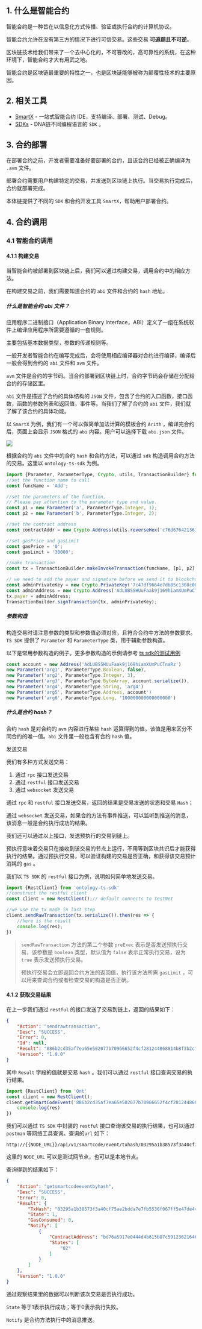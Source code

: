 

## 1. 什么是智能合约

智能合约是一种旨在以信息化方式传播、验证或执行合约的计算机协议。

智能合约允许在没有第三方的情况下进行可信交易。这些交易 **可追踪且不可逆**。

区块链技术给我们带来了一个去中心化的，不可篡改的，高可靠性的系统，在这种环境下，智能合约才大有用武之地。

智能合约是区块链最重要的特性之一，也是区块链能够被称为颠覆性技术的主要原因。

## 2. 相关工具

* [SmartX](https://smartx.dnaproject.org/#/) - 一站式智能合约 IDE，支持编译、部署、测试、Debug。
* [SDKs](https://dev-docs.dnaproject.org/#/docs-cn/SDKs/00-overview) - DNA链不同编程语言的 ```SDK``` 。

## 3. 合约部署

在部署合约之前，开发者需要准备好要部署的合约，且该合约已经被正确编译为 ```.avm``` 文件。

部署合约需要用户构建特定的交易，并发送到区块链上执行。当交易执行完成后，合约就部署完成。

本体链提供了不同的 ```SDK``` 和合约开发工具 ```SmartX```，帮助用户部署合约。

## 4. 合约调用

### 4.1 智能合约调用

#### 4.1.1 构建交易

当智能合约被部署到区块链上后，我们可以通过构建交易，调用合约中的相应方法。

在构建交易之前，我们需要知道合约的 ```abi``` 文件和合约的 ```hash``` 地址。

##### 什么是智能合约 abi 文件？

应用程序二进制接口（Application Binary Interface，ABI）定义了一组在系统软件上编译应用程序所需要遵循的一套规则。

主要包括基本数据类型，参数的传递规则等。

一般开发者智能合约在编写完成后，会将使用相应编译器对合约进行编译，编译后一般会得到合约的 ```abi``` 文件和 ```avm``` 文件。

```avm``` 文件是合约的字节码。当合约部署到区块链上时，合约字节码会存储在分配给合约的存储区里。

 ```abi``` 文件是描述了合约的具体结构的 ```JSON``` 文件，包含了合约的入口函数，接口函数，函数的参数列表和返回值，事件等。当我们了解了合约的 ```abi``` 文件，我们就了解了该合约的具体功能。

以 ```SmartX``` 为例，我们有一个可以做简单加法计算的模板合约 ```Arith``` ，编译完合约后，页面上会显示 ```JSON``` 格式的 ```abi``` 内容。用户可以选择下载 ```abi.json``` 文件。

![](https://upload-images.jianshu.io/upload_images/150344-297f0b59eb7b3e94.png?imageMogr2/auto-orient/strip%7CimageView2/2/w/1240)

根据合约的 ```abi``` 文件中的合约 ```hash``` 和合约方法，可以通过 `sdk` 构造调用合约方法的交易。这里以 `ontology-ts-sdk` 为例。

```javascript
import {Parameter, ParameterType, Crypto, utils, TransactionBuilder} from 'dna-ts-sdk'
//set the function name to call
const funcName = 'Add';

//set the parameters of the function,
// Please pay attention to the parameter type and value.
const p1 = new Parameter('a', ParameterType.Integer, 1);
const p2 = new Parameter('b', ParameterType.Integer, 2);

//set the contract address
const contractAddr = new Crypto.Address(utils.reverseHex('c76d6764213612597cb815b6d444047e91a576bd));

//set gasPrice and gasLimit
const gasPrice = '0';
const gasLimit = '30000';

//make transaction
const tx = TransactionBuilder.makeInvokeTransaction(funcName, [p1, p2], contractAddr, gasPrice, gasLimit)

// we need to add the payer and signature before we send it to blockchain
const adminPrivateKey = new Crypto.PrivateKey('7c47df9664e7db85c1308c080f398400cb24283f5d922e76b478b5429e821b97');
const adminAddress = new Crypto.Address('AdLUBSSHUuFaak9j169hiamXUmPuCTnaRz');
tx.payer = adminAddress;
TransactionBuilder.signTransaction(tx, adminPrivateKey);

```

##### 参数构造

构造交易时请注意参数的类型和参数值必须对应，且符合合约中方法的参数要求。 ```TS SDK``` 提供了 `Parameter` 和 `ParameterType` 类，用于辅助参数构造。

以下是常用参数构造的例子。更多参数构造的示例请参考 [ts sdk的测试用例](https://github.com/dnaproject/dna-ts-sdk/blob/master/test/scParams.test.ts)

```javascript
const account = new Address('AdLUBSSHUuFaak9j169hiamXUmPuCTnaRz')
new Parameter('arg1', ParameterType.Boolean, false),
new Parameter('arg2', ParameterType.Integer, 3),
new Parameter('arg3', ParameterType.ByteArray, account.serialize()),
new Parameter('arg4', ParameterType.String, 'arg4')
new Parameter('arg5', ParameterType.Address, account')
new Parameter('arg6', ParameterType.Long, '100000000000000000')
```

##### 什么是合约 hash？

合约 ```hash``` 是对合约的 ```avm``` 内容进行某些 ```hash``` 运算得到的值，该值是用来区分不同合约的唯一值。```abi``` 文件里一般也含有合约 ```hash``` 值。

发送交易

我们有多种方式发送交易：

1. 通过 ```rpc``` 接口发送交易
2. 通过 ```restful``` 接口发送交易
3. 通过 ```websocket``` 发送交易

通过 ```rpc``` 和 ```restful``` 接口发送交易，返回的结果是交易发送的状态和交易 ```Hash```；

通过 ```websocket``` 发送交易，如果合约方法有事件推送，可以监听到推送的消息，该消息一般是合约执行成功的结果。

我们还可以通过以上接口，发送预执行的交易到链上。

预执行意味着交易只在接收到该交易的节点上运行，不用等到区块共识后才能获得执行的结果。通过预执行交易，可以验证构建的交易是否正确，和获得该交易预计消耗的 ```gas``` 。

我们以 ```TS SDK``` 的 ```restful``` 接口为例，说明如何简单地发送交易。

```javascript
import {RestClient} from 'ontology-ts-sdk'
//construct the restful client
const client = new RestClient();// default connects to TestNet

//we use the tx made in last step
client.sendRawTransaction(tx.serialize()).then(res => {
	//here is the result
    console.log(res);
})
```

> `sendRawTransaction` 方法的第二个参数 `preExec` 表示是否发送预执行交易，该参数是 `boolean` 类型，默认值为 `false` 表示正常执行交易，设为 `true` 表示发送预执行交易。
> 
> 预执行交易会立即返回合约方法的返回值，执行该方法所需 `gasLimit` ，可以用来查询合约或者检查交易的构造是否正确。

#### 4.1.2 获取交易结果

在上一步我们通过 ```restful``` 的接口发送了交易到链上，返回的结果如下：

```json
{
	"Action": "sendrawtransaction",
	"Desc": "SUCCESS",
	"Error": 0,
	"Id": null,
	"Result": "886b2cd35af7ea65e502077b70966652f4cf281244868814b8f3b2cf82776214",
	"Version": "1.0.0"
}
```

其中 `Result` 字段的值就是交易 `hash` 。我们可以通过 `restful` 接口查询交易的执行结果。

```javascript
import {RestClient} from 'Ont'
const client = new RestClient();
client.getSmartCodeEvent('886b2cd35af7ea65e502077b70966652f4cf281244868814b8f3b2cf82776214').then(res => {
    console.log(res)
})
```

我们可以通过 ```TS SDK``` 中封装的 ```restful``` 接口查询该交易的执行结果，也可以通过 ```postman``` 等网络工具查询。查询的`url` 如下：

```
http://{{NODE_URL}}/api/v1/smartcode/event/txhash/03295a1b38573f3a40cf75ae2bdda7e7fb5536f067ff5e47de44aeaf5447259b
```

这里的 ```NODE_URL``` 可以是测试网节点，也可以是本地节点。

查询得到的结果如下：

```json
{
    "Action": "getsmartcodeeventbyhash",
    "Desc": "SUCCESS",
    "Error": 0,
    "Result": {
        "TxHash": "03295a1b38573f3a40cf75ae2bdda7e7fb5536f067ff5e47de44aeaf5447259b",
        "State": 1,
        "GasConsumed": 0,
        "Notify": [
            {
                "ContractAddress": "bd76a5917e0444d4b615b87c5912362164676dc7",
                "States": [
                    "02"
                ]
            }
        ]
    },
    "Version": "1.0.0"
}
```

通过观察结果里的数据可以判断该次交易是否执行成功。

```State``` 等于1表示执行成功；等于0表示执行失败。

 ```Notify``` 是合约方法执行中的消息推送。
